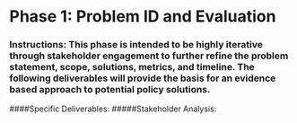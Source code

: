 # Phase 1: Problem ID and Evaluation
### Instructions: This phase is intended to be highly iterative through stakeholder engagement to further refine the problem statement, scope, solutions, metrics, and timeline. The following deliverables will provide the basis for an evidence based approach to potential policy solutions.

####Specific Deliverables:
#####Stakeholder Analysis:
